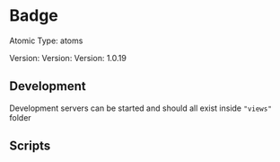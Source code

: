 # Badge

Atomic Type: atoms

Version: Version: Version: 1.0.19






## Development

Development servers can be started and should all exist inside `"views"` folder

## Scripts
